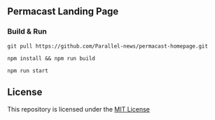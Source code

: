 ## Permacast Landing Page

### Build & Run

```console
git pull https://github.com/Parallel-news/permacast-homepage.git

npm install && npm run build

npm run start

```

## License
This repository is licensed under the [MIT License](./LICENSE)
